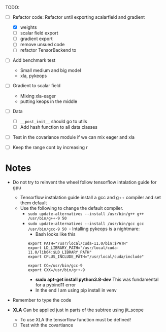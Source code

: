 TODO:

- [ ] Refactor code: Refactor until exporting scalarfield and gradient
    - [X] weights
    - [ ] scalar field export
    - [ ] gradient export
    - [ ] remove unsued code
    - [ ] refactor TensorBackend to 
    
- [ ] Add benchmark test
    - Small medium and big model
    - xla, pykeops
    
- [ ] Gradient to scalar field
    - Mixing xla-eager
    - putting keops in the middle

- [ ] Data
    - [ ] `__post_init__` should go to utils
    - [ ] Add hash function to all data classes

- [ ] Test in the covariance module if we can mix eager and xla

- [ ] Keep the range cont by increasing r


Notes
=====

- Do not try to reinvent the wheel follow tensorflow intalation guide for gpu
    - Tensorflow instalation guide install a gcc and g++ compiler and set them default
    - Use the following to change the default compiler. 
        - `sudo update-alternatives --install /usr/bin/g++ g++ /usr/bin/g++-9 50`
        - `sudo update-alternatives --install /usr/bin/gcc gcc /usr/bin/gcc-9 50
          `- Intalling pykeops is a nightmare:
            - Bash looks like this
          ```      
          export PATH="/usr/local/cuda-11.0/bin:$PATH"
          export LD_LIBRARY_PATH="/usr/local/cuda-11.0/lib64:$LD_LIBRARY_PATH"
          export CPLUS_INCLUDE_PATH="/usr/local/cuda/include"
          
          export CC=/usr/bin/gcc-9
          export CXX=/usr/bin/g++-9
          ```
            - **sudo apt-get install python3.8-dev** This was fundamental for a pybind11 error
            - In the end I am using pip install in venv

- Remember to type the code

- **XLA** Can be applied just in parts of the subtree using jit_scope
    - To use XLA the tensorflow function must be defined!
    - [ ] Test with the covartiance